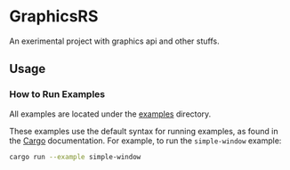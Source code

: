 # GraphicsRS
An exerimental project with graphics api and other stuffs.

## Usage

### How to Run Examples

All examples are located under the [examples](examples) directory.

These examples use the default syntax for running examples, as found in the [Cargo](https://doc.rust-lang.org/cargo/reference/manifest.html#examples) documentation. For example, to run the `simple-window` example:

```bash
cargo run --example simple-window
```